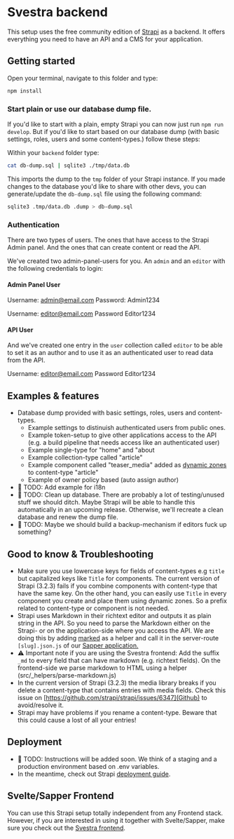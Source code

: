 # Svestra backend

This setup uses the free community edition of [Strapi](https://strapi.io/) as a backend. It offers everything you need to have an API and a CMS for your application.

## Getting started

Open your terminal, navigate to this folder and type:

```bash
npm install
```

### Start plain or use our database dump file.
If you'd like to start with a plain, empty Strapi you can now just run `npm run develop`. 
But if you'd like to start based on our database dump (with basic settings, roles, users and some content-types.) follow these steps:

Within your `backend` folder type:

```bash
cat db-dump.sql | sqlite3 ./tmp/data.db
```

This imports the dump to the `tmp` folder of your Strapi instance. 
If you made changes to the database you'd like to share with other devs, you can generate/update the `db-dump.sql` file using the following command:

```bash
sqlite3 .tmp/data.db .dump > db-dump.sql
```


### Authentication
There are two types of users. The ones that have access to the Strapi Admin panel. And the ones that can create content or read the API.

We've created two admin-panel-users for you. An `admin` and an `editor` with the following credentials to login:

#### Admin Panel User
Username: admin@email.com
Password: Admin1234

Username: editor@email.com
Password Editor1234


#### API User
And we've created one entry in the `user` collection called `editor` to be able to set it as an author and to use it as an authenticated user to read data from the API.

Username: editor@email.com
Password Editor1234

## Examples & features

- Database dump provided with basic settings, roles, users and content-types.
    - Example settings to distinuish authenticated users from public ones.
    - Example token-setup to give other applications access to the API (e.g. a build pipeline that needs access like an authenticated user)
    - Example single-type for "home" and "about
    - Example collection-type called "article"
    - Example component called "teaser_media" added as [dynamic zones](https://strapi.io/blog/release-beta-18-dynamic-zones) to content-type "article"
    - Example of owner policy based (auto assign author)
- 🚧 TODO: Add example for i18n
- 🚧 TODO: Clean up database. There are probably a lot of testing/unused stuff we should ditch. Maybe Strapi will be able to handle this automatically in an upcoming release. Otherwise, we'll recreate a clean database and renew the dump file.
- 🚧 TODO: Maybe we should build a backup-mechanism if editors fuck up something?

## Good to know & Troubleshooting
- Make sure you use lowercase keys for fields of content-types e.g `title` but capitalized keys like `Title` for components. The current version of Strapi (3.2.3) fails if you combine components with content-type that have the same key. On the other hand, you can easily use `Title` in every component you create and place them using dynamic zones. So a prefix related to content-type or component is not needed.
- Strapi uses Markdown in their richtext editor and outputs it as plain string in the API. So you need to parse the Markdown either on the Strapi- or on the application-side where you access the API. We are doing this by adding [marked](https://www.npmjs.com/package/marked) as a helper and call it in the server-route `[slug].json.js` of our [Sapper application.](https://github.com/mutoco/svestra/tree/master/frontend/src)
- ⚠️ Important note if you are using the Svestra frontend: Add the suffix `_md` to every field that can have markdown (e.g. richtext fields). On the frontend-side we parse markdown to HTML using a helper (src/_helpers/parse-markdown.js)
- In the current version of Strapi (3.2.3) the media library breaks if you delete a content-type that contains entries with media fields. Check this issue on [https://github.com/strapi/strapi/issues/6347](Github) to avoid/resolve it.
- Strapi may have problems if you rename a content-type. Beware that this could cause a lost of all your entries!

## Deployment

- 🚧 TODO: Instructions will be added soon. We think of a staging and a production environment based on .env variables.
- In the meantime, check out Strapi [deployment guide](https://strapi.io/documentation/3.0.0-beta.x/getting-started/deployment.html).

## Svelte/Sapper Frontend

You can use this Strapi setup totally independent from any Frontend stack. However, if you are interested in using it together with Svelte/Sapper, make sure you check out the [Svestra frontend](https://github.com/mutoco/svestra/tree/master/frontend).